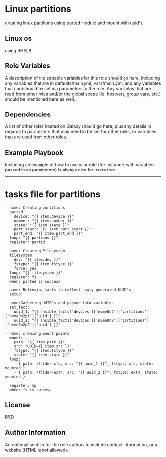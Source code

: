 Linux partitions
=========

creating linux partitions using parted module and mount with uuid's

Linux os
------------

using RHEL8

Role Variables
--------------

A description of the settable variables for this role should go here, including any variables that are in defaults/main.yml, vars/main.yml, and any variables that can/should be set via parameters to the role. Any variables that are read from other roles and/or the global scope (ie. hostvars, group vars, etc.) should be mentioned here as well.

Dependencies
------------

A list of other roles hosted on Galaxy should go here, plus any details in regards to parameters that may need to be set for other roles, or variables that are used from other roles.

Example Playbook
----------------

Including an example of how to use your role (for instance, with variables passed in as parameters) is always nice for users too:

   ---
# tasks file for partitions
    - name: Creating partitions
      parted:
        device: "{{ item.device }}"
        number: "{{ item.number }}"
        state: "{{ item.state }}"
        part_start: "{{ item.part_start }}"
        part_end: "{{ item.part_end }}"
      loop: "{{ partions }}"
      register: parted
      
    - name: Creating Filesystem
      filesystem:
        dev: "{{ item.dev }}"
        fstype: "{{ item.fstype }}"
        force: yes
      loop: "{{ filesystem }}"
      register: fs
      when: parted is success
      
    - name: Refresing facts to collect newly generated UUID's
      setup:
      
    - name:Gathering UUID's and passed into variables
      set_fact:
        uuid_1: "{{ ansible_facts['devices']['nvme0n2']['partitions']['nvme0n2p1']['uuid'] }}"
        uuid_2: "{{ ansible_facts['devices']['nvme0n2']['partitions']['nvme0n2p2']['uuid'] }}"
    
    - name: creainng mount points
      mount:
        path: "{{ item.path }}"
        src: "UUID={{ item.src }}"
        fstype: "{{ item.fstype }}"
        state: "{{ item.state }}"
      loop:
        - { path: /folder-xfs, src: "{{ uuid_1 }}", fstype: xfs, state: mounted }
        - { path: /folder-ext4, src: "{{ uuid_2 }}", fstype: ext4, state: mounted }
       
      register: mp
      when: fs is success
                           

License
-------

BSD

Author Information
------------------

An optional section for the role authors to include contact information, or a website (HTML is not allowed).
